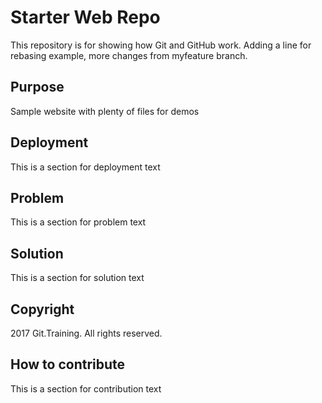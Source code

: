 # Starter Web Repo

This repository is for showing how Git and GitHub work. Adding a line for rebasing example, more changes from myfeature branch.

## Purpose

Sample website with plenty of files for demos

## Deployment

This is a section for deployment text

## Problem

This is a section for problem text

## Solution

This is a section for solution text

## Copyright

2017 Git.Training. All rights reserved.

## How to contribute

This is a section for contribution text